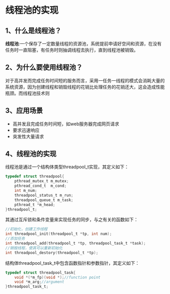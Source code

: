 # 线程池的实现

## 1、什么是线程池？

**线程池**:一个保存了一定数量线程的资源池，系统提前申请好空间和资源，在没有任务时一直阻塞，有任务时则抽调线程去执行，直到线程池被销毁。

## 2、为什么要使用线程池？

对于高并发而完成任务时间短的服务而言，采用一任务一线程的模式会消耗大量的系统资源，因为创建线程和销毁线程的花销比处理任务的花销还大，这会造成性能瓶颈。而线程池技术则

## 3、应用场景

- 高并发且完成任务时间短，如web服务器完成网页请求
- 要求迅速响应
- 突发性大量请求

## 4、线程池的实现

线程池是通过一个结构体类型threadpool_t实现，其定义如下：

~~~c
typedef struct threadpool{
	pthread_mutex_t m_mutex;
	pthread_cond_t	m_cond;
	int m_num;
	threadpool_status_t m_run;
	threadpool_queue_t m_task;
	pthread_t *m_head;
}threadpool_t;
~~~

其通过互斥锁和条件变量来实现任务的同步，与之有关的函数如下：

~~~c
//初始化，创建工作线程
int threadpool_init(threadpool_t *tp, int num);
//添加任务
int threadpool_add(threadpool_t *tp, threadpool_task_t *task);
//销毁线程，使其可以重新初始化
int threadpool_destory(threadpool_t *tp);
~~~

结构体threadpool_task_t中包含函数指针和参数指针，其定义如下：

~~~c
typedef struct threadpool_task{
	void *(*m_fp)(void *);//function point
	void *m_arg;//argument
}threadpool_task_t;
~~~

